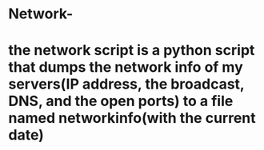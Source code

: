 # Network-
# the network script is a python script that dumps the network info of my servers(IP address, the broadcast, DNS, and the open ports) to a file named networkinfo(with the current date)
